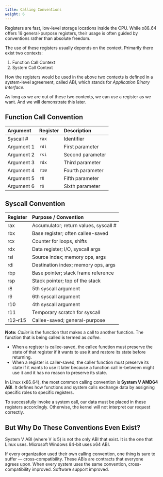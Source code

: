 ```yaml
---
title: Calling Conventions
weight: 6
---
```


Registers are fast, low-level storage locations inside the CPU. While x86\_64 offers 16 general-purpose registers, their usage is often guided by conventions rather than absolute freedom.

The use of these registers usually depends on the context. Primarily there exist two contexts:

1. Function Call Context
2. System Call Context

How the registers would be used in the above two contexts is defined in a system-level agreement, called ABI, which stands for _Application Binary Interface_.

As long as we are out of these two contexts, we can use a register as we want. And we will demonstrate this later.

## Function Call Convention

| Argument   | Register | Description      |
| :--- | :--- | :--- |
| Syscall #  | `rax`    | Identifier       |
| Argument 1 | `rdi`    | First parameter  |
| Argument 2 | `rsi`    | Second parameter |
| Argument 3 | `rdx`    | Third parameter  |
| Argument 4 | `r10`    | Fourth parameter |
| Argument 5 | `r8`     | Fifth parameter  |
| Argument 6 | `r9`     | Sixth parameter  |

## Syscall Convention


| Register | Purpose / Convention |
| :--- | :--- |
| rax | Accumulator; return values, syscall # |
| rbx | Base register; often callee-saved |
| rcx | Counter for loops, shifts |
| rdx | Data register; I/O, syscall args |
| rsi | Source index; memory ops, args |
| rdi | Destination index; memory ops, args |
| rbp | Base pointer; stack frame reference |
| rsp | Stack pointer; top of the stack |
| r8 | 5th syscall argument |
| r9 | 6th syscall argument |
| r10 | 4th syscall argument |
| r11 | Temporary scratch for syscall |
| r12–r15 | Callee-saved; general-purpose |


**Note:** _Caller_ is the function that makes a call to another function. The function that is being called is termed as _callee_.

* When a register is callee-saved, the callee function must preserve the state of that register if it wants to use it and restore its state before returning.
* When a register is caller-saved, the caller function must preserve its state if it wants to use it later because a function call in-between might use it and it has no reason to preserve its state.

In Linux (x86\_64), the most common calling convention is **System V AMD64 ABI**. It defines how functions and system calls exchange data by assigning specific roles to specific registers.

To successfully invoke a system call, our data must be placed in these registers accordingly. Otherwise, the kernel will not interpret our request correctly.

## But Why Do These Conventions Even Exist?

System V ABI (where V is 5) is not the only ABI that exist. It is the one that Linux uses. Microsoft Windows 64-bit uses x64 ABI.

If every organization used their own calling convention, one thing is sure to suffer — cross-compatibility. These ABIs are contracts that everyone agrees upon. When every system uses the same convention, cross-compatibility improved. Software support improved.